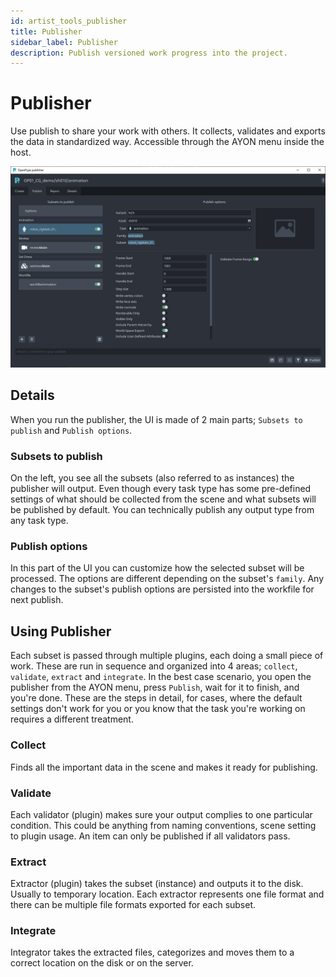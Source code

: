 ```yaml
---
id: artist_tools_publisher
title: Publisher
sidebar_label: Publisher
description: Publish versioned work progress into the project.
---
```


# Publisher

Use publish to share your work with others. It collects, validates and exports the data in standardized way. Accessible through the AYON menu inside the host.

![Publisher](assets/artist_tools_publisher01.png)

## Details

When you run the publisher, the UI is made of 2 main parts; `Subsets to publish` and `Publish options`.

### Subsets to publish
On the left, you see all the subsets (also referred to as instances) the publisher will output.
Even though every task type has some pre-defined settings of what should be collected from the scene and what subsets will be published by default. You can technically publish any output type from any task type.

### Publish options
In this part of the UI you can customize how the selected subset will be processed. The options are different depending on the subset's `family`. Any changes to the subset's publish options are persisted into the workfile for next publish.

## Using Publisher

Each subset is passed through multiple plugins, each doing a small piece of work. These are run in sequence and organized into 4 areas; `collect`, `validate`, `extract` and `integrate`.
In the best case scenario, you open the publisher from the AYON menu, press `Publish`, wait for it to finish, and you're done.
These are the steps in detail, for cases, where the default settings don't work for you or you know that the task you're working on requires a different treatment.

### Collect

Finds all the important data in the scene and makes it ready for publishing.

### Validate

Each validator (plugin) makes sure your output complies to one particular condition. This could be anything from naming conventions, scene setting to plugin usage. An item can only be published if all validators pass.

### Extract

Extractor (plugin) takes the subset (instance) and outputs it to the disk. Usually to temporary location. Each extractor represents one file format and there can be multiple file formats exported for each subset.

### Integrate

Integrator takes the extracted files, categorizes and moves them to a correct location on the disk or on the server.
